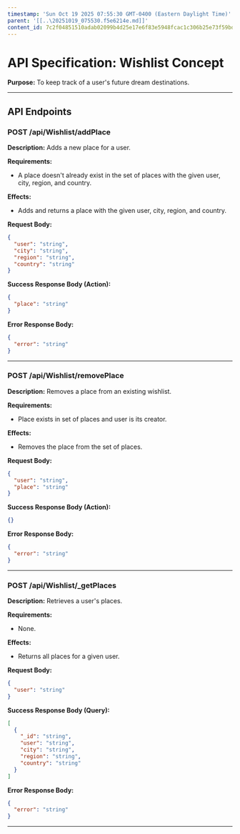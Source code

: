 ```yaml
---
timestamp: 'Sun Oct 19 2025 07:55:30 GMT-0400 (Eastern Daylight Time)'
parent: '[[..\20251019_075530.f5e6214e.md]]'
content_id: 7c2f04851510adab02099b4d25e17e6f83e5948fcac1c306b25e73f59bd9c77f
---
```


# API Specification: Wishlist Concept

**Purpose:** To keep track of a user's future dream destinations.

***

## API Endpoints

### POST /api/Wishlist/addPlace

**Description:** Adds a new place for a user.

**Requirements:**

* A place doesn't already exist in the set of places with the given user, city, region, and country.

**Effects:**

* Adds and returns a place with the given user, city, region, and country.

**Request Body:**

```json
{
  "user": "string",
  "city": "string",
  "region": "string",
  "country": "string"
}
```

**Success Response Body (Action):**

```json
{
  "place": "string"
}
```

**Error Response Body:**

```json
{
  "error": "string"
}
```

***

### POST /api/Wishlist/removePlace

**Description:** Removes a place from an existing wishlist.

**Requirements:**

* Place exists in set of places and user is its creator.

**Effects:**

* Removes the place from the set of places.

**Request Body:**

```json
{
  "user": "string",
  "place": "string"
}
```

**Success Response Body (Action):**

```json
{}
```

**Error Response Body:**

```json
{
  "error": "string"
}
```

***

### POST /api/Wishlist/\_getPlaces

**Description:** Retrieves a user's places.

**Requirements:**

* None.

**Effects:**

* Returns all places for a given user.

**Request Body:**

```json
{
  "user": "string"
}
```

**Success Response Body (Query):**

```json
[
  {
    "_id": "string",
    "user": "string",
    "city": "string",
    "region": "string",
    "country": "string"
  }
]
```

**Error Response Body:**

```json
{
  "error": "string"
}
```

***
